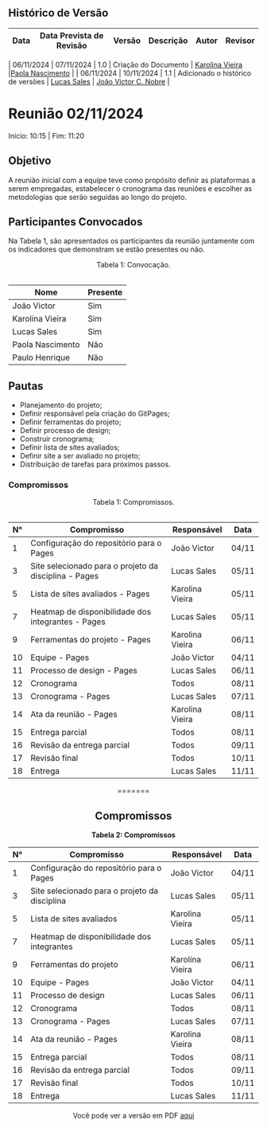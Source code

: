 ## Histórico de Versão
|    Data    | Data Prevista de Revisão | Versão |          Descrição           |                   Autor                    |                Revisor                 |
| :--------: | :----------------------: | :----: | :--------------------------: | :----------------------------------------: | :------------------------------------: |

| 06/11/2024 |        07/11/2024        |  1.0   |     Criação do Documento     |   [Karolina Vieira](https://github.com/Karolina91)    |[Paola Nascimento](https://github.com/paolaalim)   |
| 06/11/2024 |        10/11/2024        |  1.1   |     Adicionado o histórico de versões     |   [Lucas Sales](https://github.com/Lux-Sales)    | [João Victor C. Nobre](https://github.com/Gam13)  |

# Reunião 02/11/2024

Início: 10:15 | Fim: 11:20

## Objetivo

A reunião inicial com a equipe teve como propósito definir as plataformas a serem empregadas, estabelecer o cronograma das reuniões e escolher as metodologias que serão seguidas ao longo do projeto.

## Participantes Convocados
Na Tabela 1, são apresentados os participantes da reunião juntamente com os indicadores que demonstram se estão presentes ou não.

<center>


<table align="center">
Tabela 1: Convocação.

| Nome             | Presente |
|------------------|----------|
| João Victor      | Sim      |
| Karolina Vieira  | Sim      |
| Lucas Sales      | Sim      |
| Paola Nascimento | Não      |
| Paulo Henrique   | Não      |

</center>

## Pautas

- Planejamento do projeto;
- Definir responsável pela criação do GitPages;
- Definir ferramentas do projeto;
- Definir processo de design;
- Construir cronograma;
- Definir lista de sites avaliados;
- Definir site a ser avaliado no projeto;
- Distribuição de tarefas para próximos passos.



### Compromissos

<center>
<table align="center">
Tabela 1: Compromissos.

| N°  | Compromisso                                    | Responsável    | Data    |
|-----|------------------------------------------------|----------------|---------|
| 1   | Configuração do repositório para o Pages       | João Victor    | 04/11   |
| 3   | Site selecionado para o projeto da disciplina - Pages | Lucas Sales | 05/11   |
| 5   | Lista de sites avaliados - Pages               | Karolina Vieira| 05/11   |
| 7   | Heatmap de disponibilidade dos integrantes - Pages | Lucas Sales | 05/11   |
| 9   | Ferramentas do projeto - Pages                 | Karolina Vieira| 06/11   |
| 10  | Equipe - Pages                                 | João Victor    | 04/11   |
| 11  | Processo de design - Pages                     | Lucas Sales    | 06/11   |
| 12  | Cronograma                                     | Todos          | 08/11   |
| 13  | Cronograma - Pages                             | Lucas Sales    | 07/11   |
| 14  | Ata da reunião - Pages                         | Karolina Vieira| 08/11   |
| 15  | Entrega parcial                                | Todos          | 08/11   |
| 16  | Revisão da entrega parcial                     | Todos          | 09/11   |
| 17  | Revisão final                                  | Todos          | 10/11   |
| 18  | Entrega                                        | Lucas Sales    | 11/11   |
=======
## Compromissos

**Tabela 2: Compromissos**

| N°  | Compromisso                                    | Responsável     | Data    |
|-----|------------------------------------------------|-----------------|---------|
| 1   | Configuração do repositório para o Pages       | João Victor     | 04/11   |
| 3   | Site selecionado para o projeto da disciplina  | Lucas Sales     | 05/11   |
| 5   | Lista de sites avaliados                       | Karolina Vieira | 05/11   |
| 7   | Heatmap de disponibilidade dos integrantes     | Lucas Sales     | 05/11   |
| 9   | Ferramentas do projeto                         | Karolina Vieira | 06/11   |
| 10  | Equipe - Pages                                 | João Victor     | 04/11   |
| 11  | Processo de design                             | Lucas Sales     | 06/11   |
| 12  | Cronograma                                     | Todos           | 08/11   |
| 13  | Cronograma - Pages                             | Lucas Sales     | 07/11   |
| 14  | Ata da reunião - Pages                         | Karolina Vieira | 08/11   |
| 15  | Entrega parcial                                | Todos           | 08/11   |
| 16  | Revisão da entrega parcial                     | Todos           | 09/11   |
| 17  | Revisão final                                  | Todos           | 10/11   |
| 18  | Entrega                                        | Lucas Sales     | 11/11   |


Você pode ver a versão em PDF [aqui](../assets/atas/DPDF_AtaReuniao_20241102_01.docx.pdf)

